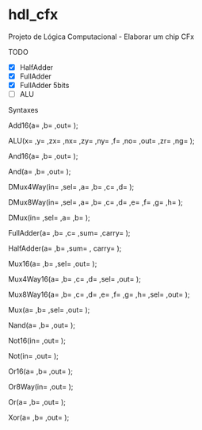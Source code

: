 # hdl_cfx
Projeto de Lógica Computacional - Elaborar um chip CFx

TODO
- [x] HalfAdder
- [x] FullAdder
- [x] FullAdder 5bits
- [ ] ALU

Syntaxes

  Add16(a= ,b= ,out= ); 
  
  ALU(x= ,y= ,zx= ,nx= ,zy= ,ny= ,f= ,no= ,out= ,zr= ,ng= ); 
  
  And16(a= ,b= ,out= ); 
  
  And(a= ,b= ,out= ); 
    
  DMux4Way(in= ,sel= ,a= ,b= ,c= ,d= ); 
  
  DMux8Way(in= ,sel= ,a= ,b= ,c= ,d= ,e= ,f= ,g= ,h= ); 
  
  DMux(in= ,sel= ,a= ,b= ); 
  
  
  FullAdder(a= ,b= ,c= ,sum= ,carry= );  
  
  HalfAdder(a= ,b= ,sum= , carry= );  
  
  Mux16(a= ,b= ,sel= ,out= ); 
  
  Mux4Way16(a= ,b= ,c= ,d= ,sel= ,out= ); 
  
  Mux8Way16(a= ,b= ,c= ,d= ,e= ,f= ,g= ,h= ,sel= ,out= ); 
  
  Mux(a= ,b= ,sel= ,out= ); 
  
  Nand(a= ,b= ,out= ); 
  
  Not16(in= ,out= ); 
  
  Not(in= ,out= ); 
  
  Or16(a= ,b= ,out= ); 
  
  Or8Way(in= ,out= ); 
  
  Or(a= ,b= ,out= ); 
  
  Xor(a= ,b= ,out= ); 
